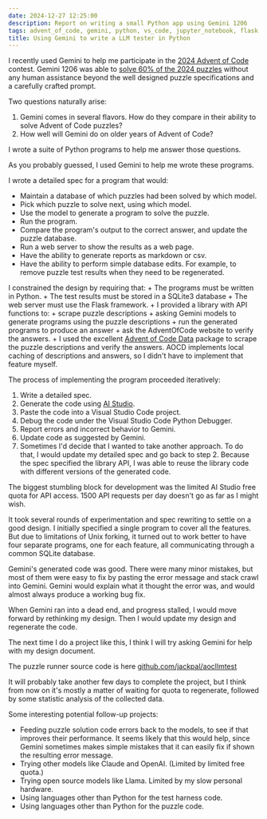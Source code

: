 ```yaml
---
date: 2024-12-27 12:25:00
description: Report on writing a small Python app using Gemini 1206
tags: advent_of_code, gemini, python, vs_code, jupyter_notebook, flask
title: Using Gemini to write a LLM tester in Python
---
```


I recently used Gemini to help me participate in the [2024 Advent of Code](https://adventofcode.com/2024)
contest. Gemini 1206 was able to [solve 60% of the 2024 puzzles](https://jackpal.github.io/2024/12/24/Advent_of_Code_2024.html)
without any human assistance beyond the well designed puzzle specifications and
a carefully crafted prompt.

Two questions naturally arise:

1. Gemini comes in several flavors. How do they compare in their ability to
   solve Advent of Code puzzles?
2. How well will Gemini do on older years of Advent of Code?

I wrote a suite of Python programs to help me answer those questions.

As you probably guessed, I used Gemini to help me wrote these programs.

I wrote a detailed spec for a program that would:

   + Maintain a database of which puzzles had been solved by which model.
   + Pick which puzzle to solve next, using which model.
   + Use the model to generate a program to solve the puzzle.
   + Run the program.
   + Compare the program's output to the correct answer, and update the puzzle
         database.
   + Run a web server to show the results as a web page.
   + Have the ability to generate reports as markdown or csv.
   + Have the ability to perform simple database edits. For example, to remove
         puzzle test results when they need to be regenerated.

I constrained the design by requiring that:
    + The programs must be written in Python.
    + The test results must be stored in a SQLite3 database
    + The web server must use the Flask framework.
    + I provided a library with API functions to:
      + scrape puzzle descriptions
      + asking Gemini models to generate programs using the puzzle descriptions
      + run the generated programs to produce an answer
      + ask the AdventOfCode website to verify the answers.
      + I used the excellent [Advent of Code Data](https://pypi.org/project/advent-of-code-data/)
        package to scrape the puzzle descriptions and verify the answers. AOCD
        implements local caching of descriptions and answers, so I didn't have
        to implement that feature myself.

The process of implementing the program proceeded iteratively:

1. Write a detailed spec.
2. Generate the code using [AI Studio](aistudio.google.com).
3. Paste the code into a Visual Studio Code project.
4. Debug the code under the Visual Studio Code Python Debugger.
5. Report errors and incorrect behavior to Gemini.
6. Update code as suggested by Gemini.
7. Sometimes I'd decide that I wanted to take another approach. To do that, I
   would update my detailed spec and go back to step 2. Because the spec
   specified the library API, I was able to reuse the library code with
   different versions of the generated code.

The biggest stumbling block for development was the limited AI Studio free
quota for API access. 1500 API requests per day doesn't go as far as I might
wish.

It took several rounds of experimentation and spec rewriting to settle on a
good design. I initially specified a single program to cover all the features.
But due to limitations of Unix forking, it turned out to work better to have
four separate programs, one for each feature, all communicating through a common
SQLite database.

Gemini's generated code was good. There were many minor mistakes, but most of
them were easy to fix by pasting the error message and stack crawl into Gemini.
Gemini would explain what it thought the error was, and would almost always
produce a working bug fix.

When Gemini ran into a dead end, and progress stalled, I would move forward by
rethinking my design. Then I would update my design and regenerate the code.

The next time I do a project like this, I think I will try asking Gemini for
help with my design document.

The puzzle runner source code is here [github.com/jackpal/aocllmtest](https://github.com/jackpal/aocllmtest)

It will probably take another few days to complete the project, but I think
from now on it's mostly a matter of waiting for quota to regenerate, followed
by some statistic analysis of the collected data.

Some interesting potential follow-up projects:

+ Feeding puzzle solution code errors back to the models, to see if that
  improves their performance. It seems likely that this would help, since
  Gemini sometimes makes simple mistakes that it can easily fix if shown
  the resulting error message.
+ Trying other models like Claude and OpenAI. (Limited by limited free quota.)
+ Trying open source models like Llama. Limited by my slow personal hardware.
+ Using languages other than Python for the test harness code.
+ Using languages other than Python for the puzzle code.
